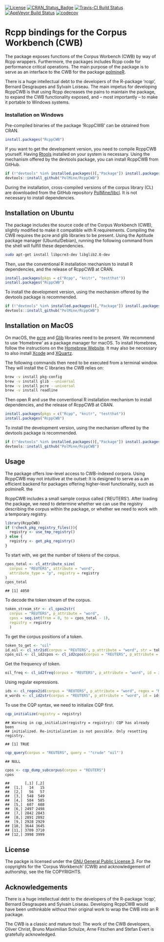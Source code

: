 
[![License](https://img.shields.io/aur/license/yaourt.svg)](http://www.gnu.org/licenses/gpl-3.0.html)
[![CRAN\_Status\_Badge](http://www.r-pkg.org/badges/version/RcppCWB)](https://cran.r-project.org/package=RcppCWB)
[![Travis-CI Build
Status](https://api.travis-ci.org/PolMine/RcppCWB.svg?branch=dev)](https://travis-ci.org/PolMine/RcppCWB)
[![AppVeyor Build
Status](https://ci.appveyor.com/api/projects/status/github/PolMine/RcppCWB?branch=dev&svg=true)](https://ci.appveyor.com/project/PolMine/RcppCWB)
[![codecov](https://codecov.io/gh/PolMine/RcppCWB/branch/dev/graph/badge.svg)](https://codecov.io/gh/PolMine/RcppCWB/branch/dev)

# Rcpp bindings for the Corpus Workbench (CWB)

The package exposes functions of the Corpus Worbench (CWB) by way of
Rcpp wrappers. Furthermore, the packages includes Rcpp code for
performance critical operations. The main purpose of the package is to
serve as an interface to the CWB for the package
[polmineR](https://CRAN.R-project.org/package=RcppCWB).

There is a huge intellectual debt to the developers of the R-package
‘rcqp’, Bernard Desgraupes and Sylvain Loiseau. The main impetus for
developing RcppCWB is that using Rcpp decreases the pains to maintain
the package, to expand the CWB functionality exposed, and – most
importantly – to make it portable to Windows systems.

### Installation on Windows

Pre-compiled binaries of the package ‘RcppCWB’ can be obtained from
CRAN.

``` r
install.packages("RcppCWB")
```

If you want to get the development version, you need to compile RcppCWB
yourself. Having
[Rtools](https://cran.r-project.org/bin/windows/Rtools/) installed on
your system is necessary. Using the mechanism offered by the devtools
package, you can install RcppCWB from
GitHub.

``` r
if (!"devtools" %in% installed.packages()[,"Package"]) install.packages("devtools")
devtools::install_github("PolMine/RcppCWB")
```

During the installation, cross-compiled versions of the corpus library
(CL) are downloaded from the GitHub repository
[PolMine/libcl](https://github.com/PolMine/libcl). It is not necessary
to install dependencies.

## Installation on Ubuntu

The package includes the source code of the Corpus Workbench (CWB),
slightly modified to make it compatible with R requirements. Compiling
the CWB requires the pcre and glib libraries to be present. Using the
Aptitude package manager (Ubuntu/Debian), running the following command
from the shell will fulfill these dependencies.

``` sh
sudo apt-get install libpcre3-dev libglib2.0-dev
```

Then, use the conventional R installation mechanism to install R
dependencies, and the release of RcppCWB at CRAN.

``` r
install.packages(pkgs = c("Rcpp", "knitr", "testthat"))
install.packages("RcppCWB")
```

To install the development version, using the mechanism offered by the
devtools package is
recommended.

``` r
if (!"devtools" %in% installed.packages()[,"Package"]) install.packages("devtools")
devtools::install_github("PolMine/RcppCWB")
```

## Installation on MacOS

On macOS, the [pcre](https://www.pcre.org/) and
[Glib](https://developer.gnome.org/glib/) libraries need to be present.
We recommend to use ‘Homebrew’ as a package manager for macOS. To
install Homebrew, follow the instructions on the [Homebrew
Website](https://brew.sh/index_de.html). It may also be necessary to
also install [Xcode](https://developer.apple.com/xcode/) and
[XQuartz](https://www.xquartz.org).

The following commands then need to be executed from a terminal window.
They will install the C libraries the CWB relies on:

``` sh
brew -v install pkg-config
brew -v install glib --universal
brew -v install pcre --universal
brew -v install readline
```

Then open R and use the conventional R installation mechanism to install
dependencies, and the release of RcppCWB at CRAN.

``` r
install.packages(pkgs = c("Rcpp", "knitr", "testthat"))
install.packages("RcppCWB")
```

To install the development version, using the mechanism offered by the
devtools package is
recommended.

``` r
if (!"devtools" %in% installed.packages()[,"Package"]) install.packages("devtools")
devtools::install_github("PolMine/RcppCWB")
```

## Usage

The package offers low-level access to CWB-indexed corpora. Using
RcppCWB may not intuitive at the outset: It is designed to serve as a an
efficient backend for packages offering higher-level functionality, such
as polmineR. the

RcppCWB includes a small sample corpus called (‘REUTERS’). After loading
the package, we need to determine whether we can use the registry
describing the corpus within the package, or whether we need to work
with a temporary registry.

``` r
library(RcppCWB)
if (!check_pkg_registry_files()){
  registry <- use_tmp_registry()
} else {
  registry <- get_pkg_registry()
} 
```

To start with, we get the number of tokens of the corpus.

``` r
cpos_total <- cl_attribute_size(
  corpus = "REUTERS", attribute = "word",
  attribute_type = "p", registry = registry
)
cpos_total
```

    ## [1] 4050

To decode the token stream of the corpus.

``` r
token_stream_str <- cl_cpos2str(
  corpus = "REUTERS", p_attribute = "word",
  cpos = seq.int(from = 0, to = cpos_total - 1),
  registry = registry
  )
```

To get the corpus positions of a token.

``` r
token_to_get <- "oil"
id_oil <- cl_str2id(corpus = "REUTERS", p_attribute = "word", str = token_to_get)
cpos_oil <- cl_id2cpos <- cl_id2cpos(corpus = "REUTERS", p_attribute = "word", id = id_oil)
```

Get the frequency of
token.

``` r
oil_freq <- cl_id2freq(corpus = "REUTERS", p_attribute = "word", id = id_oil)
```

Using regular
expressions.

``` r
ids <- cl_regex2id(corpus = "REUTERS", p_attribute = "word", regex = "M.*")
m_words <- cl_id2str(corpus = "REUTERS", p_attribute = "word", id = ids)
```

To use the CQP syntax, we need to initialize CQP
    first.

``` r
cqp_initialize(registry = registry)
```

    ## Warning in cqp_initialize(registry = registry): CQP has already been
    ## initialized. Re-initialization is not possible. Only resetting registry.

    ## [1] TRUE

``` r
cqp_query(corpus = "REUTERS", query = '"crude" "oil"')
```

    ## NULL

``` r
cpos <- cqp_dump_subcorpus(corpus = "REUTERS")
cpos
```

    ##       [,1] [,2]
    ##  [1,]   14   15
    ##  [2,]   56   57
    ##  [3,]  548  549
    ##  [4,]  584  585
    ##  [5,]  607  608
    ##  [6,] 2497 2498
    ##  [7,] 2842 2843
    ##  [8,] 2891 2892
    ##  [9,] 2928 2929
    ## [10,] 3644 3645
    ## [11,] 3709 3710
    ## [12,] 3998 3999

## License

The packge is licensed under the [GNU General Public
License 3](https://www.gnu.org/licenses/gpl-3.0.de.html). For the
copyrights for the ‘Corpus Workbench’ (CWB) and acknowledgement of
authorship, see the file COPYRIGHTS.

## Acknowledgements

There is a huge intellectual debt to the developers of the R-package
‘rcqp’, Bernard Desgraupes and Sylvain Loiseau. Developing RcppCWB
would have been unthinkable without their original work to wrap the CWB
into an R package.

The CWB is a classic and mature tool: The work of the CWB developers,
Oliver Christ, Bruno Maximilian Schulze, Arne Fitschen and Stefan Evert
is gratefully acknowledged.
